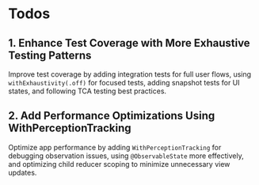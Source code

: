 # Todos

## 1. Enhance Test Coverage with More Exhaustive Testing Patterns

Improve test coverage by adding integration tests for full user flows, using `withExhaustivity(.off)` for focused tests, adding snapshot tests for UI states, and following TCA testing best practices.

## 2. Add Performance Optimizations Using WithPerceptionTracking

Optimize app performance by adding `WithPerceptionTracking` for debugging observation issues, using `@ObservableState` more effectively, and optimizing child reducer scoping to minimize unnecessary view updates.